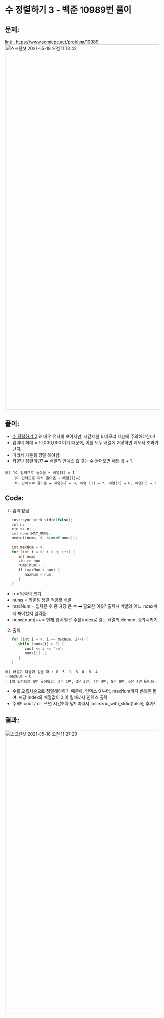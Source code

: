 # 수 정렬하기 3 - 백준 10989번 풀이

## 문제: 
link : https://www.acmicpc.net/problem/10989
<img width="1192" alt="스크린샷 2021-05-18 오전 11 13 42" src="https://user-images.githubusercontent.com/52744390/118580033-1c3d7a80-b7ca-11eb-8407-5803657aaca9.png">

## 풀이: 
* [수 정렬하기 2](https://github.com/cindia3704/Algopat/blob/main/beakjun/Implementation/sortNum2_2751.cpp) 와 매우 유사해 보이지만, 시간제한 & 메모리 제한에 주의해야한다! 
* 입력의 최대 = 10,000,000 이기 때문에, 이를 모두 배열에 저장하면 메모리 초과가 난다. 
* 따라서 카운팅 정렬 해야함!! 
* 카운틴 정렬이란? ➡️ 배열의 인덱스 값 갖는 수 들어오면 해당 값 + 1. 
```
예) 1이 입력으로 들어옴 ➡️ 배열[1] = 1 
    1이 입력으로 다시 들어옴 ➡️ 배열[1]=2
    3이 입력으로 들어옴 ➡️ 배열[0] = 0, 배열 [1] = 2, 배열[2] = 0, 배열[3] = 1   
```

## Code: 
1. 입력 받음
```cpp
   ios::sync_with_stdio(false);
   int n;
   cin >> n;
   int nums[MAX_NUM];
   memset(nums, 0, sizeof(nums));
   
   int maxNum = 0;
   for (int i = 0; i < n; i++) {
      int num;
      cin >> num;
      nums[num]++;
      if (maxNum < num) {
         maxNum = num;
      }
   }
```
* n = 입력의 크기 
* nums = 카운팅 정렬 적용할 배열 
* maxNum = 입력된 수 중 가장 큰 수 ➡️ 필요한 이유? 출력시 배열의 어느 index까지 봐야할지 알려줌 
* nums[num]++ = 현재 입력 받은 수를 index로 갖는 배열의 element 증가시키기 
   
2. 출력  
```cpp
   for (int i = 0; i <= maxNum; i++) {
      while (nums[i] > 0) {
         cout << i << "\n";
         nums[i]--;
      }
   }
```

```
예) 배열이 다음과 같을 때 : 0  5  1  3  0  0  4
- maxNum = 6
- 1이 입력으로 5번 들어왔고, 2는 1면, 3은 3번, 4는 0번, 5는 0번, 6은 4번 들어옴. 
```
* 수를 오름차순으로 정렬해야하기 때문에, 인덱스 0 부터, maxNum까지 반복문 돌며, 해당 index의 배열값이 0 이 될때까지 인덱스 출력 
* 주의!! cout / cin 쓰면 시간초과 남!! 따라서    ios::sync_with_stdio(false); 추가! 

    
## 결과: 
<img width="924" alt="스크린샷 2021-05-18 오전 11 27 29" src="https://user-images.githubusercontent.com/52744390/118581123-092baa00-b7cc-11eb-8966-8f8ad8fd6a34.png">
